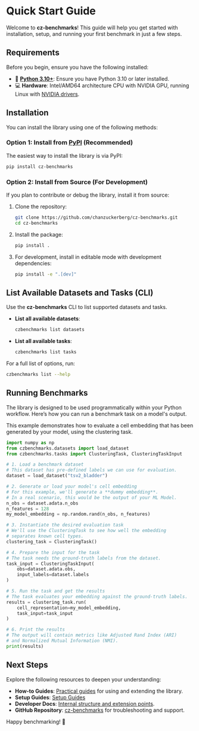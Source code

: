 # Quick Start Guide

Welcome to **cz-benchmarks**! This guide will help you get started with installation, setup, and running your first benchmark in just a few steps.

## Requirements

Before you begin, ensure you have the following installed:

- 🐍 **[Python 3.10+](https://www.python.org/downloads/)**: Ensure you have Python 3.10 or later installed.
- 💻 **Hardware**: Intel/AMD64 architecture CPU with NVIDIA GPU, running Linux with [NVIDIA drivers](https://docs.nvidia.com/datacenter/tesla/driver-installation-guide/index.html).


## Installation

You can install the library using one of the following methods:

### Option 1: Install from [PyPI](https://pypi.org/project/cz-benchmarks/) (Recommended)

The easiest way to install the library is via PyPI:

```bash
pip install cz-benchmarks
```

### Option 2: Install from Source (For Development)

If you plan to contribute or debug the library, install it from source:

1. Clone the repository:

    ```bash
    git clone https://github.com/chanzuckerberg/cz-benchmarks.git
    cd cz-benchmarks
    ```

2. Install the package:

    ```bash
    pip install .
    ```

3. For development, install in editable mode with development dependencies:

    ```bash
    pip install -e ".[dev]"
    ```

## List Available Datasets and Tasks (CLI)

Use the **cz-benchmarks** CLI to list supported datasets and tasks.

- **List all available datasets**:
    ```bash
    czbenchmarks list datasets
    ```

- **List all available tasks**:
    ```bash
    czbenchmarks list tasks
    ```

For a full list of options, run:
```bash
czbenchmarks list --help
```

## Running Benchmarks

The library is designed to be used programmatically within your Python workflow. Here’s how you can run a benchmark task on a model's output.

This example demonstrates how to evaluate a cell embedding that has been generated by your model, using the clustering task.

```python
import numpy as np
from czbenchmarks.datasets import load_dataset
from czbenchmarks.tasks import ClusteringTask, ClusteringTaskInput

# 1. Load a benchmark dataset
# This dataset has pre-defined labels we can use for evaluation.
dataset = load_dataset("tsv2_bladder")

# 2. Generate or load your model's cell embedding
# For this example, we'll generate a **dummy embedding**.
# In a real scenario, this would be the output of your ML Model.
n_obs = dataset.adata.n_obs
n_features = 128
my_model_embedding = np.random.rand(n_obs, n_features)

# 3. Instantiate the desired evaluation task
# We'll use the ClusteringTask to see how well the embedding
# separates known cell types.
clustering_task = ClusteringTask()

# 4. Prepare the input for the task
# The task needs the ground-truth labels from the dataset.
task_input = ClusteringTaskInput(
    obs=dataset.adata.obs,
    input_labels=dataset.labels
)

# 5. Run the task and get the results
# The task evaluates your embedding against the ground-truth labels.
results = clustering_task.run(
    cell_representation=my_model_embedding,
    task_input=task_input
)

# 6. Print the results
# The output will contain metrics like Adjusted Rand Index (ARI)
# and Normalized Mutual Information (NMI).
print(results)
```

## Next Steps

Explore the following resources to deepen your understanding:
- **How-to Guides**: [Practical guides](./how_to_guides/index.rst) for using and extending the library.
- **Setup Guides**: [Setup Guides](./how_to_guides/setup_guides.md)
- **Developer Docs**: [Internal structure and extension points](./developer_guides/index.rst).
- **GitHub Repository**: [cz-benchmarks](https://github.com/chanzuckerberg/cz-benchmarks) for troubleshooting and support.

Happy benchmarking! 🚀
